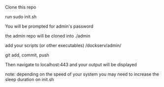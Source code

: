 Clone this repo

run sudo init.sh

You will be prompted for admin's password

the admin repo will be cloned into ./admin

add your scripts (or other executables) /dockserv/admin/

git add, commit, push

Then navigate to localhost:443 and your output will be displayed

note: depending on the speed of your system you may need to increase the sleep duration on init.sh

